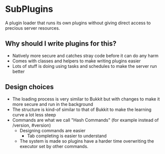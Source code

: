 # SubPlugins
A plugin loader that runs its own plugins without giving direct access to precious server resources.

## Why should I write plugins for this?
 - Natively more secure and catches stray code before it can do any harm
 - Comes with classes and helpers to make writing plugins easier
 - Lots of stuff is doing using tasks and schedules to make the server run better
 
## Design choices
 - The loading process is very similar to Bukkit but with changes to make it more secure and run in the background
 - The structure is kind-of similar to that of Bukkit to make the learning curve a lot less steep
 - Commands are what we call "Hash Commands" (for example instead of /version, #version)
    - Designing commands are easier
        - Tab completing is easier to understand
    - The system is made so plugins have a harder time overwriting the executor set by other commands.    
    